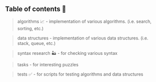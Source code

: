 ## Table of contents 📓

> algorithms 📈 - implementation of various algorithms. (i.e. search, sorting, etc.)

> data structures -  implementation of various data structures. (i.e. stack, queue, etc.)

> syntax research 🏜 - for checking various syntax

> tasks - for interesting puzzles

> tests ✅ - for scripts for testing algorithms and data structures